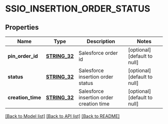 # SSIO_INSERTION_ORDER_STATUS

## Properties
Name | Type | Description | Notes
------------ | ------------- | ------------- | -------------
**pin_order_id** | [**STRING_32**](STRING_32.md) | Salesforce order id | [optional] [default to null]
**status** | [**STRING_32**](STRING_32.md) | Salesforce insertion order status | [optional] [default to null]
**creation_time** | [**STRING_32**](STRING_32.md) | Salesforce insertion order creation time | [optional] [default to null]

[[Back to Model list]](../README.md#documentation-for-models) [[Back to API list]](../README.md#documentation-for-api-endpoints) [[Back to README]](../README.md)


